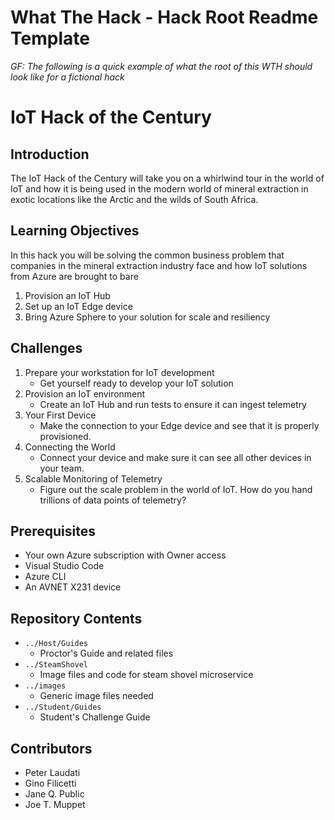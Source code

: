 # What The Hack - Hack Root Readme Template

*GF: The following is a quick example of what the root of this WTH should look like for a fictional hack*

# IoT Hack of the Century
## Introduction
The IoT Hack of the Century will take you on a whirlwind tour in the world of IoT and how it is being used in the modern world of mineral extraction in exotic locations like the Arctic and the wilds of South Africa.

## Learning Objectives
In this hack you will be solving the common business problem that companies in the mineral extraction industry face and how IoT solutions from Azure are brought to bare

1. Provision an IoT Hub
2. Set up an IoT Edge device
3. Bring Azure Sphere to your solution for scale and resiliency 

## Challenges
1. Prepare your workstation for IoT development
   - Get yourself ready to develop your IoT solution
2. Provision an IoT environment
   - Create an IoT Hub and run tests to ensure it can ingest telemetry
3. Your First Device
   - Make the connection to your Edge device and see that it is properly provisioned.
4. Connecting the World
   - Connect your device and make sure it can see all other devices in your team.
5. Scalable Monitoring of Telemetry
   - Figure out the scale problem in the world of IoT. How do you hand trillions of data points of telemetry?

## Prerequisites
- Your own Azure subscription with Owner access
- Visual Studio Code
- Azure CLI
- An AVNET X231 device

## Repository Contents
- `../Host/Guides`
  - Proctor's Guide and related files
- `../SteamShovel`
  - Image files and code for steam shovel microservice
- `../images`
  - Generic image files needed
- `../Student/Guides`
  - Student's Challenge Guide

## Contributors
- Peter Laudati
- Gino Filicetti
- Jane Q. Public
- Joe T. Muppet

